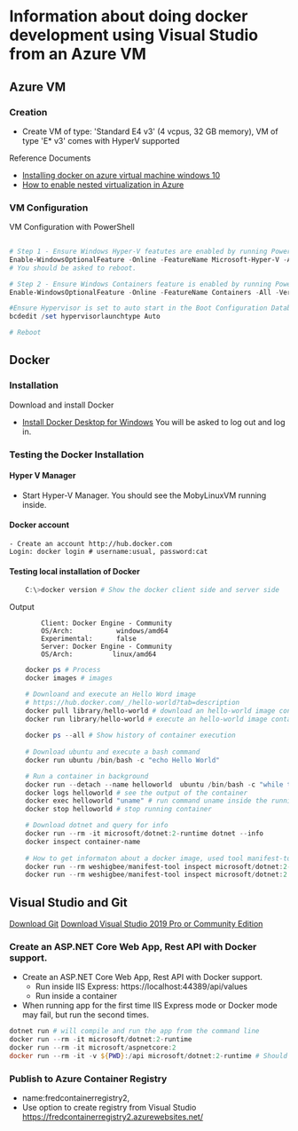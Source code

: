 # Information about doing docker development using Visual Studio from an Azure VM

## Azure VM

### Creation

* Create VM of type: 'Standard E4 v3' (4 vcpus, 32 GB memory), VM of type 'E* v3' comes with HyperV supported

Reference Documents
* [Installing docker on azure virtual machine windows 10](https://stackoverflow.com/questions/44817161/installing-docker-on-azure-virtual-machine-windows-10)
* [How to enable nested virtualization in Azure](https://rlevchenko.com/2017/07/24/how-to-enable-nested-virtualization-in-azure/)

### VM Configuration

VM Configuration with PowerShell
```PowerShell
 
# Step 1 - Ensure Windows Hyper-V featutes are enabled by running PowerShell cmdlet:
Enable-WindowsOptionalFeature -Online -FeatureName Microsoft-Hyper-V -All -Verbose
# You should be asked to reboot.

# Step 2 - Ensure Windows Containers feature is enabled by running PowerShell cmdlet:
Enable-WindowsOptionalFeature -Online -FeatureName Containers -All -Verbose

#Ensure Hypervisor is set to auto start in the Boot Configuration Database (BCD) by running in elevated command prompt the command:
bcdedit /set hypervisorlaunchtype Auto

# Reboot
```

## Docker

### Installation
Download and install Docker

- [Install Docker Desktop for Windows](https://docs.docker.com/docker-for-windows/install)
You will be asked to log out and log in.

### Testing the Docker Installation

#### Hyper V Manager
- Start Hyper-V Manager. You should see the MobyLinuxVM running inside.

#### Docker account
    - Create an account http://hub.docker.com
    Login: docker login # username:usual, password:cat

#### Testing local installation of Docker
```powershell
    C:\>docker version # Show the docker client side and server side
```
Output
```
        Client: Docker Engine - Community
        OS/Arch:           windows/amd64
        Experimental:      false
        Server: Docker Engine - Community
        OS/Arch:          linux/amd64
```        

```powershell
    docker ps # Process
    docker images # images
```

```powershell
    # Downloand and execute an Hello Word image
    # https://hub.docker.com/_/hello-world?tab=description
    docker pull library/hello-world # download an hello-world image container
    docker run library/hello-world # execute an hello-world image container
    
    docker ps --all # Show history of container execution
    
    # Download ubuntu and execute a bash command
    docker run ubuntu /bin/bash -c "echo Hello World"

    # Run a container in background
    docker run --detach --name helloworld  ubuntu /bin/bash -c "while true; do echo Hello World; sleep 1; done"
    docker logs helloworld # see the output of the container
    docker exec helloworld "uname" # run command uname inside the running container which output the name of the OS
    docker stop helloworld # stop running container

    # Download dotnet and query for info
    docker run --rm -it microsoft/dotnet:2-runtime dotnet --info
    docker inspect container-name
    
    # How to get informaton about a docker image, used tool manifest-tool from weshigbee running in a container
    docker run --rm weshigbee/manifest-tool inspect microsoft/dotnet:2-runtime
    docker run --rm weshigbee/manifest-tool inspect microsoft/dotnet:2.0.0-preview1-runtime-jessie
```

## Visual Studio and Git

[Download Git](https://git-scm.com/download/win)
[Download Visual Studio 2019 Pro or Community Edition](https://www.google.com)

### Create an ASP.NET Core Web App, Rest API with Docker support.
- Create an ASP.NET Core Web App, Rest API with Docker support.
    * Run inside IIS Express: https://localhost:44389/api/values
    * Run inside a container
- When running app for the first time IIS Express mode or Docker mode may fail, but run the second times.

```powershell
dotnet run # will compile and run the app from the command line
docker run --rm -it microsoft/dotnet:2-runtime
docker run --rm -it microsoft/aspnetcore:2
docker run --rm -it -v ${PWD}:/api microsoft/dotnet:2-runtime # Should be able to mount the source code inside 
```

### Publish to Azure Container Registry
- name:fredcontainerregistry2,
- Use option to create registry from Visual Studio
https://fredcontainerregistry2.azurewebsites.net/

